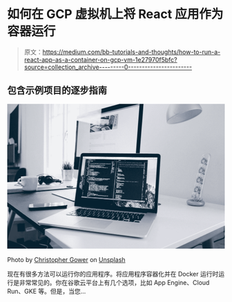 # 如何在 GCP 虚拟机上将 React 应用作为容器运行

> 原文：<https://medium.com/bb-tutorials-and-thoughts/how-to-run-a-react-app-as-a-container-on-gcp-vm-1e27970f5bfc?source=collection_archive---------0----------------------->

## 包含示例项目的逐步指南

![](img/714fe3ba3afd9c0486799dd027677d55.png)

Photo by [Christopher Gower](https://unsplash.com/@cgower?utm_source=medium&utm_medium=referral) on [Unsplash](https://unsplash.com?utm_source=medium&utm_medium=referral)

现在有很多方法可以运行你的应用程序。将应用程序容器化并在 Docker 运行时运行是非常常见的。你在谷歌云平台上有几个选项，比如 App Engine、Cloud Run、GKE 等。但是，当您…